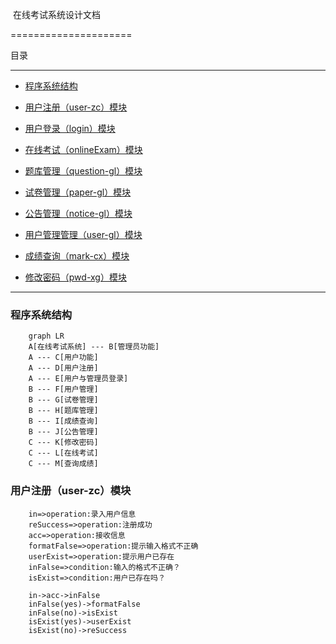  在线考试系统设计文档

=====================

目录

-----

* [程序系统结构](#程序系统结构)

* [用户注册（user-zc）模块](#用户注册（user-zc）模块)

*  [用户登录（login）模块](#用户登录（login）模块)

* [在线考试（onlineExam）模块](#在线考试（onlineExam）模块)

*  [题库管理（question-gl）模块](#题库管理（question-gl）模块)

*  [试卷管理（paper-gl）模块](#试卷管理（paper-gl）模块)

* [公告管理（notice-gl）模块](#公告管理（notice-gl）模块)

* [用户管理管理（user-gl）模块](#用户管理管理（user-gl）模块)

* [成绩查询（mark-cx）模块](#成绩查询（mark-cx）模块)

* [修改密码（pwd-xg）模块](#修改密码（pwd-xg）模块)

---------

### 程序系统结构

``` mermaid
    graph LR
    A[在线考试系统] --- B[管理员功能]
    A --- C[用户功能]
    A --- D[用户注册]
    A --- E[用户与管理员登录]
    B --- F[用户管理]
    B --- G[试卷管理]
    B --- H[题库管理]
    B --- I[成绩查询]
    B --- J[公告管理]
    C --- K[修改密码]
    C --- L[在线考试]
    C --- M[查询成绩] 
```

### 用户注册（user-zc）模块

``` flow
    in=>operation:录入用户信息
    reSuccess=>operation:注册成功
    acc=>operation:接收信息
    formatFalse=>operation:提示输入格式不正确
    userExist=>operation:提示用户已存在
    inFalse=>condition:输入的格式不正确？
    isExist=>condition:用户已存在吗？

    in->acc->inFalse
    inFalse(yes)->formatFalse
    inFalse(no)->isExist
    isExist(yes)->userExist
    isExist(no)->reSuccess
```

